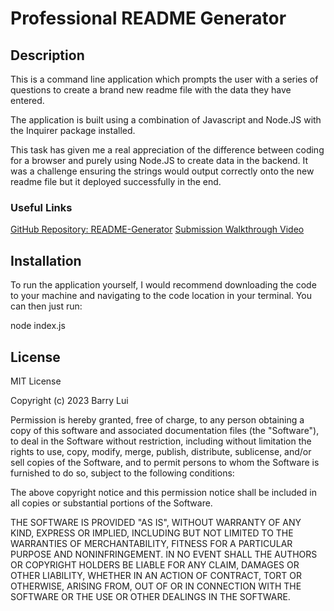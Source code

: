 # Professional README Generator

## Description 

This is a command line application which prompts the user with a series of questions to create a brand new readme file with the data they have entered.

The application is built using a combination of Javascript and Node.JS with the Inquirer package installed.

This task has given me a real appreciation of the difference between coding for a browser and purely using Node.JS to create data in the backend. It was a challenge ensuring the strings would output correctly onto the new readme file but it deployed successfully in the end.

### Useful Links
[GitHub Repository: README-Generator](https://github.com/barrylui88/11-README-Generator)
[Submission Walkthrough Video](URL)

## Installation

To run the application yourself, I would recommend downloading the code to your machine and navigating to the code location in your terminal. You can then just run:

node index.js

## License

MIT License

Copyright (c) 2023 Barry Lui

Permission is hereby granted, free of charge, to any person obtaining a copy
of this software and associated documentation files (the "Software"), to deal
in the Software without restriction, including without limitation the rights
to use, copy, modify, merge, publish, distribute, sublicense, and/or sell
copies of the Software, and to permit persons to whom the Software is
furnished to do so, subject to the following conditions:

The above copyright notice and this permission notice shall be included in all
copies or substantial portions of the Software.

THE SOFTWARE IS PROVIDED "AS IS", WITHOUT WARRANTY OF ANY KIND, EXPRESS OR
IMPLIED, INCLUDING BUT NOT LIMITED TO THE WARRANTIES OF MERCHANTABILITY,
FITNESS FOR A PARTICULAR PURPOSE AND NONINFRINGEMENT. IN NO EVENT SHALL THE
AUTHORS OR COPYRIGHT HOLDERS BE LIABLE FOR ANY CLAIM, DAMAGES OR OTHER
LIABILITY, WHETHER IN AN ACTION OF CONTRACT, TORT OR OTHERWISE, ARISING FROM,
OUT OF OR IN CONNECTION WITH THE SOFTWARE OR THE USE OR OTHER DEALINGS IN THE
SOFTWARE.